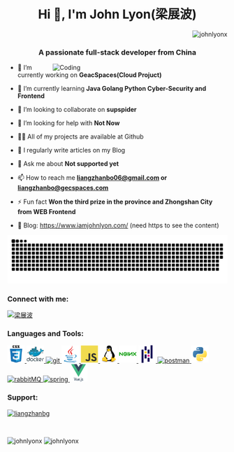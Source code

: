 <h1 align="center">Hi 👋, I'm John Lyon(梁展波)</h1>
<p align="right"> <img src="https://komarev.com/ghpvc/?username=johnlyonx&label=Profile%20views&color=0e75b6&style=flat" alt="johnlyonx" /> </p>
<h3 align="center">A passionate full-stack developer from China</h3>
<img align="right" alt="Coding" width="400" src="https://media.tenor.com/GfSX-u7VGM4AAAAC/coding.gif">

- 🔭 I’m currently working on **GeacSpaces(Cloud Projuct)**

- 🌱 I’m currently learning **Java Golang Python Cyber-Security and Frontend**

- 👯 I’m looking to collaborate on **supspider**

- 🤝 I’m looking for help with **Not Now**

- 👨‍💻 All of my projects are available at Github

- 📝 I regularly write articles on my Blog

- 💬 Ask me about **Not supported yet**

- 📫 How to reach me **liangzhanbo06@gmail.com or liangzhanbo@gecspaces.com**

- ⚡ Fun fact **Won the third prize in the province and Zhongshan City from WEB Frontend**

- 🪪 Blog: https://www.iamjohnlyon.com/ (need https to see the content)

![snake gif](https://github.com/JohnLyonX/JohnLyonX/blob/manual-run-output/only-svg/github-contribution-grid-snake.svg)

<h3 align="left">Connect with me:</h3>
<p align="left">
<a href="https://www.youtube.com/c/梁展波" target="blank"><img align="center" src="https://raw.githubusercontent.com/rahuldkjain/github-profile-readme-generator/master/src/images/icons/Social/youtube.svg" alt="梁展波" height="30" width="40" /></a>
</p>

<h3 align="left">Languages and Tools:</h3>
<p align="left"> <a href="https://www.w3schools.com/css/" target="_blank" rel="noreferrer"> <img src="https://raw.githubusercontent.com/devicons/devicon/master/icons/css3/css3-original-wordmark.svg" alt="css3" width="40" height="40"/> </a> <a href="https://www.docker.com/" target="_blank" rel="noreferrer"> <img src="https://raw.githubusercontent.com/devicons/devicon/master/icons/docker/docker-original-wordmark.svg" alt="docker" width="40" height="40"/> </a> <a href="https://git-scm.com/" target="_blank" rel="noreferrer"> <img src="https://www.vectorlogo.zone/logos/git-scm/git-scm-icon.svg" alt="git" width="40" height="40"/> </a> <a href="https://www.java.com" target="_blank" rel="noreferrer"> <img src="https://raw.githubusercontent.com/devicons/devicon/master/icons/java/java-original.svg" alt="java" width="40" height="40"/> </a> <a href="https://developer.mozilla.org/en-US/docs/Web/JavaScript" target="_blank" rel="noreferrer"> <img src="https://raw.githubusercontent.com/devicons/devicon/master/icons/javascript/javascript-original.svg" alt="javascript" width="40" height="40"/> </a> <a href="https://www.linux.org/" target="_blank" rel="noreferrer"> <img src="https://raw.githubusercontent.com/devicons/devicon/master/icons/linux/linux-original.svg" alt="linux" width="40" height="40"/> </a> <a href="https://www.nginx.com" target="_blank" rel="noreferrer"> <img src="https://raw.githubusercontent.com/devicons/devicon/master/icons/nginx/nginx-original.svg" alt="nginx" width="40" height="40"/> </a> <a href="https://pandas.pydata.org/" target="_blank" rel="noreferrer"> <img src="https://raw.githubusercontent.com/devicons/devicon/2ae2a900d2f041da66e950e4d48052658d850630/icons/pandas/pandas-original.svg" alt="pandas" width="40" height="40"/> </a> <a href="https://postman.com" target="_blank" rel="noreferrer"> <img src="https://www.vectorlogo.zone/logos/getpostman/getpostman-icon.svg" alt="postman" width="40" height="40"/> </a> <a href="https://www.python.org" target="_blank" rel="noreferrer"> <img src="https://raw.githubusercontent.com/devicons/devicon/master/icons/python/python-original.svg" alt="python" width="40" height="40"/> </a> <a href="https://www.rabbitmq.com" target="_blank" rel="noreferrer"> <img src="https://www.vectorlogo.zone/logos/rabbitmq/rabbitmq-icon.svg" alt="rabbitMQ" width="40" height="40"/> </a> <a href="https://spring.io/" target="_blank" rel="noreferrer"> <img src="https://www.vectorlogo.zone/logos/springio/springio-icon.svg" alt="spring" width="40" height="40"/> </a> <a href="https://vuejs.org/" target="_blank" rel="noreferrer"> <img src="https://raw.githubusercontent.com/devicons/devicon/master/icons/vuejs/vuejs-original-wordmark.svg" alt="vuejs" width="40" height="40"/> </a> </p>

<h3 align="left">Support:</h3>
<p>
  <a href="https://www.buymeacoffee.com/liangzhanbg"> <img align="center" src="https://cdn.buymeacoffee.com/buttons/v2/default-yellow.png" height="50" width="210" alt="liangzhanbg" /></a>
</p>
<!--
<p>
  <img align="center" src="https://github-readme-stats.vercel.app/api/top-langs?username=pojohnx&show_icons=true&locale=en&layout=compact" alt="pojohnx" />
</p>
-->
<br>
<p>
  <img align="center" src="https://github-readme-stats.vercel.app/api?username=johnlyonx&show_icons=true&locale=en" alt="johnlyonx" />
  <img align="center" src="https://github-readme-streak-stats.herokuapp.com/?user=johnlyonx&" alt="johnlyonx" />
</p>

<!---
PoJohnX/PoJohnX is a ✨ special ✨ repository because its `README.md` (this file) appears on your GitHub profile.
You can click the Preview link to take a look at your changes.
--->
